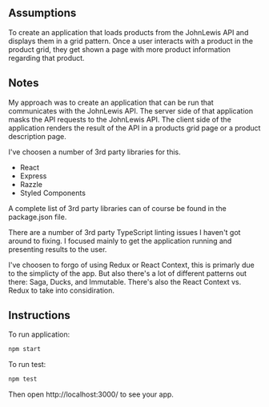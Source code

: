 ## Assumptions

To create an application that loads products from the JohnLewis API and displays them in a grid pattern. Once a user interacts with a product in the product grid, they get shown a page with more product information regarding that product.

## Notes

My approach was to create an application that can be run that communicates with the JohnLewis API. The server side of that application masks the API requests to the JohnLewis API. The client side of the application renders the result of the API in a products grid page or a product description page.

I've choosen a number of 3rd party libraries for this.
  - React
  - Express
  - Razzle
  - Styled Components

A complete list of 3rd party libraries can of course be found in the package.json file.

There are a number of 3rd party TypeScript linting issues I haven't got around to fixing.
I focused mainly to get the application running and presenting results to the user.

I've choosen to forgo of using Redux or React Context, this is primarly due to the simplicty of the app. But also there's a lot of different patterns out there: Saga, Ducks, and Immutable. There's also the React Context vs. Redux to take into considiration.

## Instructions
To run application:

```bash
npm start
```

To run test:
```bash
npm test
```

Then open http://localhost:3000/ to see your app.